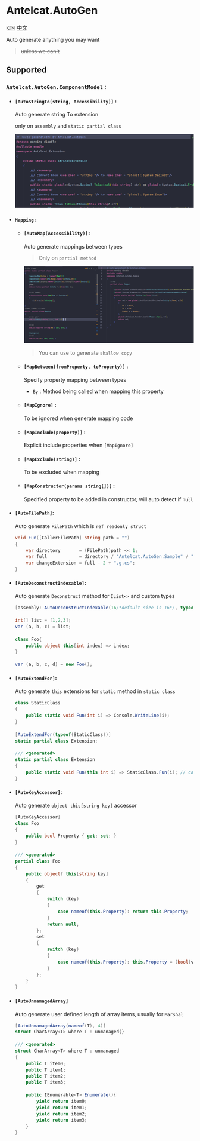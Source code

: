 # Antelcat.AutoGen

🇨🇳 [中文](./README.zh.md)

Auto generate anything you may want
> ~~unless we can't~~

## Supported

### `Antelcat.AutoGen.ComponentModel` :  

+ #### `[AutoStringTo(string, Accessibility)]` :  

    Auto generate string To extension

    only on `assembly` and `static partial class`

    ![AutoStringTo](./docs/GenerateStringTo.png)

+ #### `Mapping` :  

  + #### `[AutoMap(Accessibility)]` :  

    Auto generate mappings between types

    > Only on `partial method`

    ![AutoMapTo](./docs/GenerateMap.png)

    > You can use to generate `shallow copy`

  + #### `[MapBetween(fromProperty, toProperty)]` :  

    Specify property mapping between types

    + `By` : Method being called when mapping this property

  + #### `[MapIgnore]` :  

    To be ignored when generate mapping code

  + #### `[MapInclude(property)]` :  

    Explicit include properties when `[MapIgnore]`

  + #### `[MapExclude(string)]` :  

    To be excluded when mapping

  + #### `[MapConstructor(params string[])]` :  

    Specified property to be added in constructor, will auto detect if `null`


+ #### `[AutoFilePath]`:
  
  Auto generate `FilePath` which is `ref readonly struct`

    ```csharp
    void Fun([CallerFilePath] string path = "")
    {
        var directory       = (FilePath)path << 1;
        var full            = directory / "Antelcat.AutoGen.Sample" / "Example.cs";
        var changeExtension = full - 2 + ".g.cs";
    }
    ``` 

+ #### `[AutoDeconstructIndexable]`:

  Auto generate `Deconstruct` method for `IList<>` and custom types

    ```csharp
    [assembly: AutoDeconstructIndexable(16/*default size is 16*/, typeof(Foo))]
  
    int[] list = [1,2,3];
    var (a, b, c) = list;
  
    class Foo{
        public object this[int index] => index;
    }
  
    var (a, b, c, d) = new Foo();
    ```

+ #### `[AutoExtendFor]`:

  Auto generate `this` extensions for `static` method in `static class`

  ```csharp
  class StaticClass
  {
      public static void Fun(int i) => Console.WriteLine(i);
  }
  
  [AutoExtendFor(typeof(StaticClass))]
  static partial class Extension;
  
  /// <generated>
  static partial class Extension
  {
      public static void Fun(this int i) => StaticClass.Fun(i); // call original method
  }

+ #### `[AutoKeyAccessor]`:

  Auto generate `object this[string key]` accessor

  ```csharp
  [AutoKeyAccessor]
  class Foo
  {
      public bool Property { get; set; }
  }
  
  /// <generated>
  partial class Foo
  {
      public object? this[string key]
      {
          get
          {
              switch (key)
              {
                  case nameof(this.Property): return this.Property;
              }
              return null;
          };
          set
          {
              switch (key)
              {
                  case nameof(this.Property): this.Property = (bool)value; break;
              }
          };
      }
  }
  ```

+ #### `[AutoUnmamagedArray]`

  Auto generate user defined length of array items, usually for `Marshal`

  ```csharp
  [AutoUnmamagedArray(nameof(T), 4)]
  struct CharArray<T> where T : unmanaged{}
  
  /// <generated>
  struct CharArray<T> where T : unmanaged
  {
      public T item0;
      public T item1; 
      public T item2;
      public T item3;
  
      public IEnumerable<T> Enumerate(){
          yield return item0;
          yield return item1; 
          yield return item2;
          yield return item3;
      }
  }
  ```